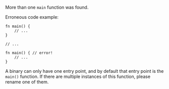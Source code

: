 More than one `main` function was found.

Erroneous code example:

```compile_fail,E0136
fn main() {
    // ...
}

// ...

fn main() { // error!
    // ...
}
```

A binary can only have one entry point, and by default that entry point is the
`main()` function. If there are multiple instances of this function, please
rename one of them.

